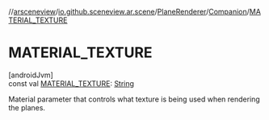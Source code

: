 //[arsceneview](../../../../index.md)/[io.github.sceneview.ar.scene](../../index.md)/[PlaneRenderer](../index.md)/[Companion](index.md)/[MATERIAL_TEXTURE](-m-a-t-e-r-i-a-l_-t-e-x-t-u-r-e.md)

# MATERIAL_TEXTURE

[androidJvm]\
const val [MATERIAL_TEXTURE](-m-a-t-e-r-i-a-l_-t-e-x-t-u-r-e.md): [String](https://kotlinlang.org/api/latest/jvm/stdlib/kotlin/-string/index.html)

Material parameter that controls what texture is being used when rendering the planes.
